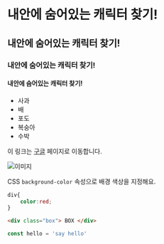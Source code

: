 # 내안에 숨어있는 캐릭터 찾기!

## 내안에 숨어있는 캐릭터 찾기!

### 내안에 숨어있는 캐릭터 찾기!

#### 내안에 숨어있는 캐릭터 찾기!

- 사과
- 배
- 포도
- 복숭아
- 수박

이 링크는 [구글](https://google.com) 페이지로 이동합니다. 

![이미지](https://picsum.photos/300)

CSS `background-color` 속성으로 배경 색상을 지정해요. 
```css
div{
    color:red;
}
```

```html
<div class="box"> BOX </div>
```
```js
const hello = 'say hello'
```